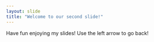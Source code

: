```yaml
---
layout: slide
title: "Welcome to our second slide!"
---
```

Have fun enjoying my slides!
Use the left arrow to go back!
